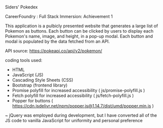 Siders' Pokedex

CareerFoundry :
Full Stack Immersion: Achievement 1


This application is a pulbicly presented website that generates a large list of Pokemon as buttons.
Each button can be clicked by users to display each Pokemon's name, image, and height, in a pop-up modal.
Each button and modal is populated by the data fetched from an API.

API source:   https://pokeapi.co/api/v2/pokemon/

coding tools used:
- HTML
- JavaScript (JS)
- Cascading Style Sheets (CSS)
- Bootstrap (frontend library)
- Promise polyfill for increased accessibility   ( js/promise-polyfill.js )
- Fetch polyfill for increased accessibility   ( js/fetch-polyfill.js )
- Popper for buttons   ( https://cdn.jsdelivr.net/npm/popper.js@1.14.7/dist/umd/popper.min.js )

~ jQuery was employed during development, but I have converted all of the JS code to vanilla JavaScript for uniformity and personal preference